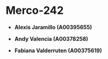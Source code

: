 # Merco-242

- **Alexis Jaramillo (A00395655)**

- **Andy Valencia (A00378258)**

- **Fabiana Valderruten (A00375619)**
